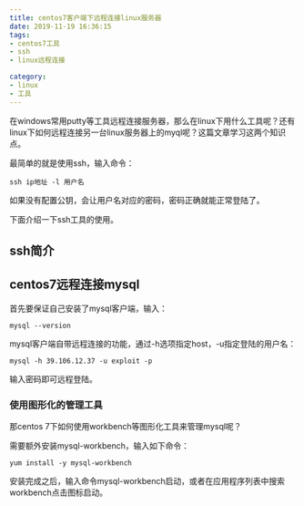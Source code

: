 ```yaml
---
title: centos7客户端下远程连接linux服务器
date: 2019-11-19 16:36:15
tags:
- centos7工具
- ssh
- linux远程连接

category:
- linux
- 工具
---
```

在windows常用putty等工具远程连接服务器，那么在linux下用什么工具呢？还有linux下如何远程连接另一台linux服务器上的myql呢？这篇文章学习这两个知识点。

最简单的就是使用ssh，输入命令：
```shell
ssh ip地址 -l 用户名
```
如果没有配置公钥，会让用户名对应的密码，密码正确就能正常登陆了。

下面介绍一下ssh工具的使用。

## ssh简介



## centos7远程连接mysql
首先要保证自己安装了mysql客户端，输入：
```shell
mysql --version
```

mysql客户端自带远程连接的功能，通过-h选项指定host，-u指定登陆的用户名：
```shell
mysql -h 39.106.12.37 -u exploit -p
```
输入密码即可远程登陆。

### 使用图形化的管理工具
那centos 7下如何使用workbench等图形化工具来管理mysql呢？

需要额外安装mysql-workbench，输入如下命令：
```shell
yum install -y mysql-workbench
```

安装完成之后，输入命令mysql-workbench启动，或者在应用程序列表中搜索workbench点击图标启动。